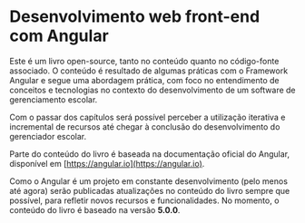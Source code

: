 # Desenvolvimento web front-end com Angular

Este é um livro open-source, tanto no conteúdo quanto no código-fonte associado. O conteúdo é resultado de algumas práticas com o Framework Angular e segue uma abordagem prática, com foco no entendimento de conceitos e tecnologias no contexto do desenvolvimento de um software de gerenciamento escolar.

Com o passar dos capítulos será possível perceber a utilização iterativa e incremental de recursos até chegar à conclusão do desenvolvimento do gerenciador escolar.

Parte do conteúdo do livro é baseada na documentação oficial do Angular, disponível em [https://angular.io](https://angular.io).

Como o Angular é um projeto em constante desenvolvimento \(pelo menos até agora\) serão publicadas atualizações no conteúdo do livro sempre que possível, para refletir novos recursos e funcionalidades. No momento, o conteúdo do livro é baseado na versão **5.0.0**.

